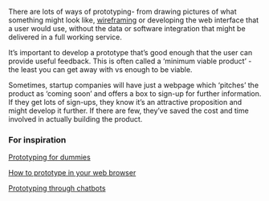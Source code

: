 There are lots of ways of prototyping- from drawing pictures of what something might look like, [wireframing](https://en.wikipedia.org/wiki/Website_wireframe) or developing the web interface that a user would use, without the data or software integration that might be delivered in a full working service. 

It’s important to develop a prototype that’s good enough that the user can provide useful feedback. This is often called a ‘minimum viable product’ - the least you can get away with vs enough to be viable. 

Sometimes, startup companies will have just a webpage which ‘pitches’ the product as ‘coming soon’ and offers a box to sign-up for further information. If they get lots of sign-ups, they know it’s an attractive proposition and might develop it further. If there are few, they’ve saved the cost and time involved in actually building the product.

<h3>For inspiration</h3>
<a href='https://speakerdeck.com/stephengill/prototyping-for-dummies'>Prototyping for dummies</a> <br/>

<a href='https://designnotes.blog.gov.uk/2016/10/03/how-to-prototype-in-the-browser/'>How to prototype in your web browser</a>

<a href='https://medium.com/ideo-stories/chatbots-ultimate-prototyping-tool-e4e2831967f3#.wzcn2cuvf'>Prototyping through chatbots</a>

